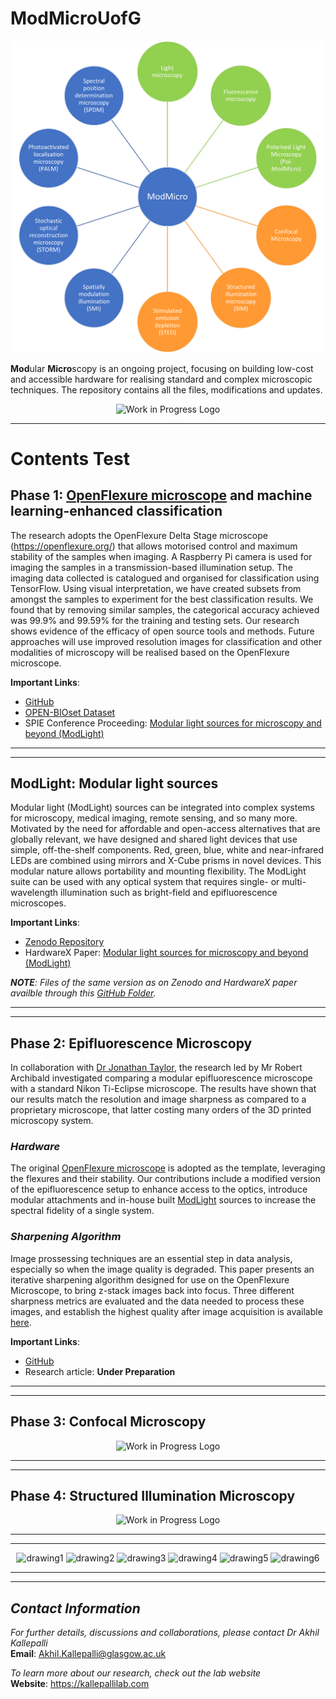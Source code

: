 # **ModMicroUofG**

<p align="center">
<img src="https://github.com/AkhilKallepalli/ModMicroUofG/blob/3e0fa2eb1bd7ecd0023f7e677077f00b084c2ab3/Images/GitHub%20Repo/ModMicro_20230628%20Status.png" alt="ModMicro Status Update" width="800"/>
</p>

**Mod**ular **Micro**scopy is an ongoing project, focusing on building low-cost and accessible hardware for realising standard and complex microscopic techniques. The repository contains all the files, modifications and updates. 

<p align="center">
<img src="https://cdn-icons-png.flaticon.com/512/5578/5578703.png" alt="Work in Progress Logo" height="200"/>
</p> 

---

# **Contents Test**

## **Phase 1: [OpenFlexure microscope](https://openflexure.org/) and machine learning-enhanced classification** 

The research adopts the OpenFlexure Delta Stage microscope (https://openflexure.org/) that allows motorised control and maximum stability of the samples when imaging. A Raspberry Pi camera is used for imaging the samples in a transmission-based illumination setup. The imaging data collected is catalogued and organised for classification using TensorFlow. Using visual interpretation, we have created subsets from amongst the samples to experiment for the best classification results. We found that by removing similar samples, the categorical accuracy achieved was 99.9% and 99.59% for the training and testing sets. Our research shows evidence of the efficacy of open source tools and methods. Future approaches will use improved resolution images for classification and other modalities of microscopy will be realised based on the OpenFlexure microscope.

**Important Links**: 
- [GitHub](https://github.com/AkhilKallepalli/ModMicroUofG/tree/260d3f88ae4605c2fc237944587647aae78d652a/Phase%201%20(Microscope%20and%20ML))
- [OPEN-BIOset Dataset](http://dx.doi.org/10.5525/gla.researchdata.1149)
- SPIE Conference Proceeding: [Modular light sources for microscopy and beyond (ModLight)](https://doi.org/10.1117/12.2599435)

---
---

## **ModLight: Modular light sources** 

Modular light (ModLight) sources can be integrated into complex systems for microscopy, medical imaging, remote sensing, and so many more. Motivated by the need for affordable and open-access alternatives that are globally relevant, we have designed and shared light devices that use simple, off-the-shelf components. Red, green, blue, white and near-infrared LEDs are combined using mirrors and X-Cube prisms in novel devices. This modular nature allows portability and mounting flexibility. The ModLight suite can be used with any optical system that requires single- or multi-wavelength illumination such as bright-field and epifluorescence microscopes.

**Important Links**: 
- [Zenodo Repository](https://zenodo.org/record/7385903)
- HardwareX Paper: [Modular light sources for microscopy and beyond (ModLight)](https://doi.org/10.1016/j.ohx.2022.e00385)

***NOTE**: Files of the same version as on Zenodo and HardwareX paper availble through this [GitHub Folder](https://github.com/AkhilKallepalli/ModMicroUofG/tree/c88cae8ca496235c1b51023b1f2a8044d0d7d9a2/ModLight).* 

---
---

## **Phase 2: Epifluorescence Microscopy** 

In collaboration with [Dr Jonathan Taylor](https://www.gla.ac.uk/schools/physics/staff/jonathantaylor/), the research led by Mr Robert Archibald investigated comparing a modular epifluorescence microscope with a standard Nikon Ti-Eclipse microscope. The results have shown that our results match the resolution and image sharpness as compared to a proprietary microscope, that latter costing many orders of the 3D printed microscopy system. 

### ***Hardware*** 
The original [OpenFlexure microscope](https://openflexure.org/) is adopted as the template, leveraging the flexures and their stability. Our contributions include a modified version of the epifluorescence setup to enhance access to the optics, introduce modular attachments and in-house built [ModLight](https://doi.org/10.1016/j.ohx.2022.e00385) sources to increase the spectral fidelity of a single system. 

### ***Sharpening Algorithm*** 
Image prossessing techniques are an essential step in data analysis, especially so when the image quality is degraded. This paper presents an iterative sharpening algorithm designed for use on the OpenFlexure Microscope, to bring z-stack images back into focus. Three different sharpness metrics are evaluated and the data needed to process these images, and establish the highest quality after image acquisition is available [here](https://github.com/AkhilKallepalli/ModMicroUofG/tree/a79b8e51664f305bbde2d7f3cc1418ee8469735c/Phase%202%20(Epifluorescence%20Microscope)/Sharpening%20algorithm). 

**Important Links**: 
- [GitHub](https://github.com/AkhilKallepalli/ModMicroUofG/tree/260d3f88ae4605c2fc237944587647aae78d652a/Phase%202%20(Epifluorescence%20Microscope))
- Research article: **Under Preparation**

---
---

## **Phase 3: Confocal Microscopy** 

<p align="center">
<img src="https://static.wixstatic.com/media/2c9822_3c1ba3d0fdf341638be0a5224987d4bd~mv2_d_2048_2048_s_2.jpg/v1/fill/w_600,h_600,al_c,q_80,usm_0.66_1.00_0.01,enc_auto/comingsoon.jpg" alt="Work in Progress Logo" height="200"/>
</p> 

---
---

## **Phase 4: Structured Illumination Microscopy** 

<p align="center">
<img src="https://static.wixstatic.com/media/2c9822_3c1ba3d0fdf341638be0a5224987d4bd~mv2_d_2048_2048_s_2.jpg/v1/fill/w_600,h_600,al_c,q_80,usm_0.66_1.00_0.01,enc_auto/comingsoon.jpg" alt="Work in Progress Logo" height="200"/>
</p> 

---
---

<p align="center">
<img src="https://kallepallilab.files.wordpress.com/2021/11/photonics-logo-trans-tagline.png" alt="drawing1" height="60"/> <img src="https://kallepallilab.files.wordpress.com/2021/11/university-of-glasgow.png" alt="drawing2" height="60"/> <img src="https://kallepallilab.files.wordpress.com/2021/11/50648064147_f136084fee_o.jpeg" alt="drawing3" height="60"/> <img src="https://kallepallilab.files.wordpress.com/2021/11/iddacyxk.jpeg" alt="drawing4" height="60"/> <img src="https://kallepallilab.files.wordpress.com/2021/11/sitelogo_788779_en.jpeg" alt="drawing5" height="60"/> <img src="https://kallepallilab.files.wordpress.com/2022/07/oshw.png" alt="drawing6" height="60"/>
</p>

---
---

## *Contact Information*

*For further details, discussions and collaborations, please contact Dr Akhil Kallepalli*\
**Email**: Akhil.Kallepalli@glasgow.ac.uk

*To learn more about our research, check out the lab website*\
**Website**: https://kallepallilab.com 